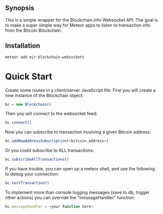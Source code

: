 ## Synopsis

This is a simple wrapper for the Blockchain.info Websocket API. The goal is to make a super simple way for Meteor apps to listen to transaction info from the Bitcoin Blockchain.

## Installation
```
meteor add mjr:blockchain-websockets

```

# Quick Start
Create some routes in a client/server JavaScript file:
First you will create a new instance of the Blockchain object:
```javascript
bc = new Blockchain()
```
Then you will connect to the websocket feed:
```javascript
bc.connect()
```
Now you can subscribe to transaction involving a given Bitcoin address:
```javascript
bc.addNewAddressSubscription(<bitcoin_address>)
```
Or you could subscribe to ALL transactions:
```javascript
bc.subscribeAllTransactions()
```
If you have trouble, you can open up a meteor shell, and use the following to debug your connection:
```javascript
bc.testTransaction()
```
To implement more than console logging messages (save to db, trigger other actions) you can override the "messageHandler" function:
```javascript
bc.messageHandler = <your function here>
```
